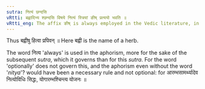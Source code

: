 ```yaml
---
sutra: नित्यं छन्दसि
vRtti: बह्वादिभ्य श्छन्दसि विषये नित्यं स्त्रियां ङीष् प्रत्ययो भवति ॥
vRtti_eng: The affix ङीष् is always employed in the Vedic literature, in forming the feminine of the words बहु and the rest.
---
```

Thus बह्वीषु हित्वा प्रपिवन् ॥ Here बह्वी is the name of a herb.

The word नित्य 'always' is used in the aphorism, more for the sake of the subsequent _sutra_, which it governs than for this _sutra_. For the word 'optionally' does not govern this, and the aphorism even without the word '_nitya_'? would have been a necessary rule and not optional: for आरम्भसामर्थ्यादेव नित्योविधिः सिद्धः, योगारम्भश्चिन्त्य योजनः ॥
